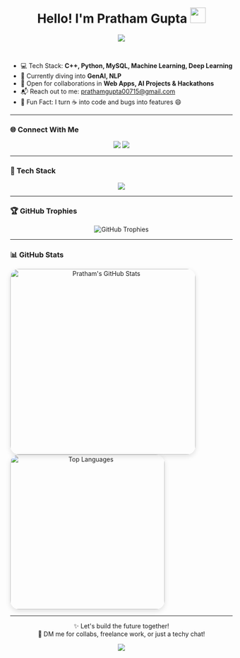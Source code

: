 <h1 align="center"><b>Hello! I'm Pratham Gupta</b> <img src="https://media.giphy.com/media/hvRJCLFzcasrR4ia7z/giphy.gif" width="35"></h1>

<p align="center">
  <a href="https://github.com/Pratham-gupta-235/readme-typing-svg">
    <img src="https://readme-typing-svg.herokuapp.com?font=Roboto+Mono&color=cyan&size=30&center=true&vCenter=true&width=800&height=120&lines=Machine+Learning+Fanatic+🧠;Computer+Science+Student+💻;">
  </a>
</p>

<br>

- 💻 Tech Stack: **C++, Python, MySQL, Machine Learning, Deep Learning**  
- 🌱 Currently diving into **GenAI, NLP**  
- 🤝 Open for collaborations in **Web Apps, AI Projects & Hackathons**  
- 📬 Reach out to me: [prathamgupta00715@gmail.com](mailto:prathamgupta00715@gmail.com)  
- 🎯 Fun Fact: I turn ☕ into code and bugs into features 😄

---

### 🌐 Connect With Me

<p align="center">
  <a href="https://www.linkedin.com/in/pratham-gupta-07b771326/" target="_blank"><img src="https://img.shields.io/badge/LinkedIn-0A66C2?style=for-the-badge&logo=linkedin&logoColor=white" /></a>
  <a href="https://www.kaggle.com/pratham233545" target="_blank"><img src="https://img.shields.io/badge/Kaggle-20BEFF?style=for-the-badge&logo=kaggle&logoColor=white" /></a>
</p>

---

### 🧰 Tech Stack

<p align="center">
  <img src="https://skillicons.dev/icons?i=html,css,js,react,c,cpp,mysql,python,bootstrap,git,flask,tensorflow,pytorch" />
</p>

---

### 🏆 GitHub Trophies

<p align="center">
  <img src="https://github-profile-trophy.vercel.app/?username=pratham-gupta-235&theme=radical&column=7" alt="GitHub Trophies"/>
</p>

---

### 📊 GitHub Stats

<span align="center">
  <img src="https://github-readme-stats.vercel.app/api?username=pratham-gupta-235&show_icons=true&theme=radical&hide_border=true&border_radius=20&hide_rank=false" width="420" alt="Pratham's GitHub Stats" style="border-radius: 20px; box-shadow: 0 4px 12px rgba(0,0,0,0.12);" />
</span>

<span align="center">
  <img src="https://github-readme-stats.vercel.app/api/top-langs/?username=pratham-gupta-235&layout=compact&theme=radical&hide_border=true&border_radius=20" width="350" alt="Top Languages" style="border-radius: 20px; box-shadow: 0 4px 12px rgba(0,0,0,0.12);" />
</span>

---

<p align="center">
  ✨ Let's build the future together!<br>
  💬 DM me for collabs, freelance work, or just a techy chat!
</p>

<p align="center">
  <img src="https://readme-typing-svg.herokuapp.com?font=Fira+Code&duration=3000&pause=500&color=4CAF50&center=true&vCenter=true&width=435&lines=Keep+learning.;Keep+building.;Keep+growing!" />
</p>
